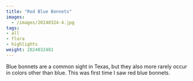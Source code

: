 ```yaml
---
title: "Red Blue Bonnets"
images:
  - /images/20240324-4.jpg
tags:
- all
- flora
- highlights
weight: 2024032401
---
```


Blue bonnets are a common sight in Texas, but they also more rarely occur in colors other than blue. This was first time I saw red blue bonnets.
